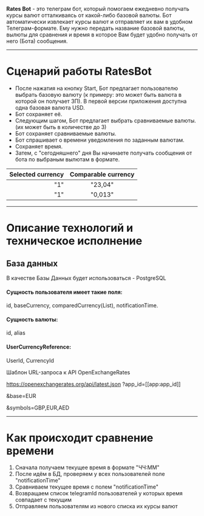 **Rates Bot** - это телеграм бот, который помогаем ежедневно получать курсы валют
отталкиваясь от какой-либо базовой валюты. Бот автоматически извлекает курсы валют и отправляет их вам
в удобном Телеграм-формате. Ему нужно передать название базовой
валюты, вылюты для сравнения и время в которое Вам будет удобно получать от него
(Бота) сообщения. 

---

# Сценарий работы RatesBot


- После нажатия на кнопку Start, Бот предлагает пользователю выбрать
базовую валюту (к примеру: это может быть валюта в которой он получает ЗП). В первой версии приложения доступна одна
базовая валюта USD.
- Бот сохраняет её.
- Следующим шагом, Бот предлагает выбрать сравниваемые валюты. (их может быть в количестве до 3)
- Бот сохраняет сравниваемые валюты.
- Бот спрашивает о времени уведомления по заданным валютам.
- Сохраняет время.
- Затем, с "сегодняшнего" дня Вы начинаете получать сообщения от бота по выбраным вылютам
в формате.
  
| Selected currency | Comparable currency |
| -----------------:|:-------------------:|
| "1" | "23,04" | 
  | "1"| "0,013" |

---

# Описание технологий и техническое исполнение

## База данных

В качестве Базы Данных будет использоваться - PostgreSQL

#### Сущность пользователя имеет такие поля:

id, baseCurrency, comparedCurrency(List), notificationTime.

#### Сущность валюты:

id, alias

#### UserCurrencyReference:

UserId, CurrencyId

Шаблон URL-запроса к API OpenExchangeRates


https://openexchangerates.org/api/latest.json
?app_id=[[app:app_id]]


&base=EUR


&symbols=GBP,EUR,AED

---

# Как происходит сравнение времени

1. Сначала получаем текущее время в формате "ЧЧ:ММ"
2. После идём в БД, проверяем у всех пользователей поле "notificationTime"
3. Сравниваем текущее время с полем "notificationTime"
4. Возвращаем список telegramId пользователей у которых время совпадает с текущим
5. Отправляем пользователям из нового списка их курсы валют

